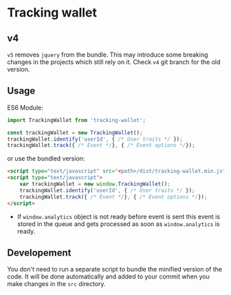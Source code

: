 Tracking wallet
========================

## v4
`v5` removes `jquery` from the bundle. This may introduce some breaking changes in the projects which still rely on it. Check `v4` git branch for the old version. 

## Usage
ES6 Module:
```javascript
import TrackingWallet from 'tracking-wallet';

const trackingWallet = new TrackingWallet();
trackingWallet.identify('userId', { /* User traits */ });
trackingWallet.track({ /* Event */}, { /* Event options */});
```
or use the bundled version:

```html
<script type="text/javascript" src="<path>/dist/tracking-wallet.min.js"></script>
<script type="text/javascript">
    var trackingWallet = new window.TrackingWallet();
    trackingWallet.identify('userId', { /* User traits */ });
    trackingWallet.track({ /* Event */}, { /* Event options */});
</script>
```

- If `window.analytics` object is not ready before event is sent this event is stored in the queue and gets processed as soon as `window.analytics` is ready.

## Developement
You don't need to run a separate script to bundle the minified version of the code. It will be done automatically and added to your commit when you make changes in the `src` directory. 

